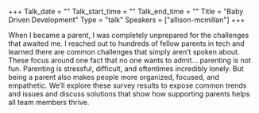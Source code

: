 +++
Talk_date = ""
Talk_start_time = ""
Talk_end_time = ""
Title = "Baby Driven Development"
Type = "talk"
Speakers = ["allison-mcmillan"]
+++

When I became a parent, I was completely unprepared for the challenges that awaited me. I reached out to hundreds of fellow parents in tech and learned there are common challenges that simply aren’t spoken about. These focus around one fact that no one wants to admit... parenting is not fun. Parenting is stressful, difficult, and oftentimes incredibly lonely. But being a parent also makes people more organized, focused, and empathetic. We’ll explore these survey results to expose common trends and issues and discuss solutions that show how supporting parents helps all team members thrive.

